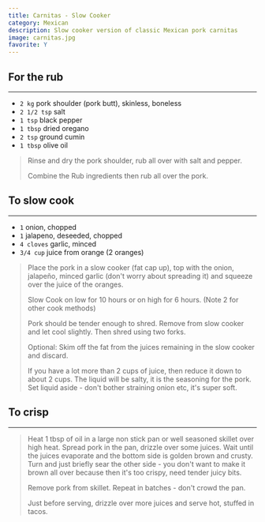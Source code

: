 ```yaml
---
title: Carnitas - Slow Cooker 
category: Mexican
description: Slow cooker version of classic Mexican pork carnitas
image: carnitas.jpg
favorite: Y
--- 
```


## For the rub

---

* `2 kg` pork shoulder (pork butt), skinless, boneless
* `2 1/2 tsp` salt
* `1 tsp` black pepper
* `1 tbsp` dried oregano
* `2 tsp` ground cumin
* `1 tbsp` olive oil

> Rinse and dry the pork shoulder, rub all over with salt and pepper.
>
> Combine the Rub ingredients then rub all over the pork.

## To slow cook 

---

* `1` onion, chopped
* `1` jalapeno, deseeded, chopped
* `4 cloves` garlic, minced
* `3/4 cup` juice from orange (2 oranges)

> Place the pork in a slow cooker (fat cap up), top with the onion, jalapeño, minced garlic (don't worry about spreading it) and squeeze over the juice of the oranges.
>
> Slow Cook on low for 10 hours or on high for 6 hours. (Note 2 for other cook methods)
>
> Pork should be tender enough to shred. Remove from slow cooker and let cool slightly. Then shred using two forks.
>
> Optional: Skim off the fat from the juices remaining in the slow cooker and discard. 
>
> If you have a lot more than 2 cups of juice, then reduce it down to about 2 cups. The liquid will be salty, it is the seasoning for the pork. Set liquid aside - don't bother straining onion etc, it's super soft.


## To crisp

---

> Heat 1 tbsp of oil in a large non stick pan or well seasoned skillet over high heat. Spread pork in the pan, drizzle over some juices. Wait until the juices evaporate and the bottom side is golden brown and crusty. Turn and just briefly sear the other side - you don't want to make it brown all over because then it's too crispy, need tender juicy bits.
>
> Remove pork from skillet. Repeat in batches - don't crowd the pan.
>
> Just before serving, drizzle over more juices and serve hot, stuffed in tacos.

